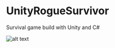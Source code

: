 # UnityRogueSurvivor
Survival game build with Unity and C#

![alt text](https://user-images.githubusercontent.com/13039593/30496454-6a1886b0-9a1d-11e7-9f9a-90b699230633.PNG)
